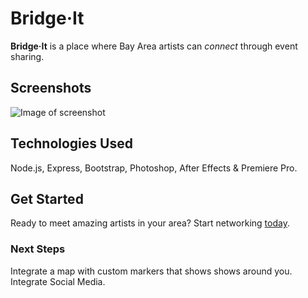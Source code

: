 # Bridge·It

**Bridge·It** is a place where Bay Area artists can *connect* through event sharing.
  

## Screenshots

![Image of screenshot](https://i.imgur.com/zjW4nZo.png)  
  

## Technologies Used

Node.js, Express, Bootstrap, Photoshop, After Effects & Premiere Pro.

  

## Get Started

Ready to meet amazing artists in your area? Start networking [today](https://bridge-it.herokuapp.com  "Bridge·It").

  

### Next Steps
Integrate a map with custom markers that shows shows around you.
Integrate Social Media.